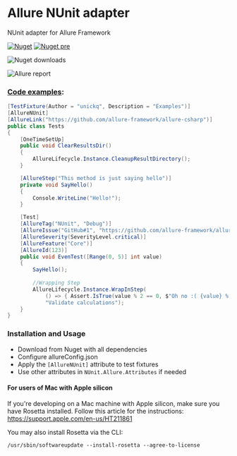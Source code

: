 # Allure NUnit adapter
NUnit adapter for Allure Framework

[![Nuget](https://img.shields.io/nuget/v/Allure.NUnit?style=flat)](https://www.nuget.org/packages/Allure.NUnit)
[![Nuget pre](https://img.shields.io/nuget/vpre/Allure.Nunit?style=flat)](https://www.nuget.org/packages/Allure.NUnit)

![Nuget downloads](https://img.shields.io/nuget/dt/allure.nunit?label=downloads&style=flat)



![Allure report](https://raw.githubusercontent.com/unickq/allure-nunit/master/AllureScreen.png)


### [Code examples](https://github.com/allure-framework/allure-csharp/tree/main/Allure.NUnit.Examples):

```cs
[TestFixture(Author = "unickq", Description = "Examples")]
[AllureNUnit]
[AllureLink("https://github.com/allure-framework/allure-csharp")]
public class Tests
{
    [OneTimeSetUp]
    public void ClearResultsDir()
    {
        AllureLifecycle.Instance.CleanupResultDirectory();
    }

    [AllureStep("This method is just saying hello")]
    private void SayHello()
    {
        Console.WriteLine("Hello!");
    }

    [Test]
    [AllureTag("NUnit", "Debug")]
    [AllureIssue("GitHub#1", "https://github.com/allure-framework/allure-csharp")]
    [AllureSeverity(SeverityLevel.critical)]
    [AllureFeature("Core")]
    [AllureId(123)]
    public void EvenTest([Range(0, 5)] int value)
    {
        SayHello();
            
        //Wrapping Step
        AllureLifecycle.Instance.WrapInStep(
            () => { Assert.IsTrue(value % 2 == 0, $"Oh no :( {value} % 2 = {value % 2}"); },
            "Validate calculations");
    }
}
```

### Installation and Usage
- Download from Nuget with all dependencies
- Configure allureConfig.json
- Apply the `[AllureNUnit]` attribute to test fixtures
- Use other attributes in `NUnit.Allure.Attributes` if needed

#### For users of Mac with Apple silicon
If you're developing on a Mac machine with Apple silicon, make sure you have
Rosetta installed. Follow this article for the instructions:
https://support.apple.com/en-us/HT211861

You may also install Rosetta via the CLI:

```shell
/usr/sbin/softwareupdate --install-rosetta --agree-to-license
```

